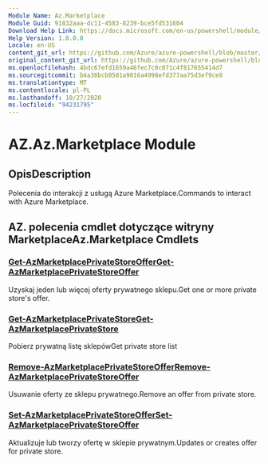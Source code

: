 ```yaml
---
Module Name: Az.Marketplace
Module Guid: 91832aaa-dc11-4583-8239-bce5fd531604
Download Help Link: https://docs.microsoft.com/en-us/powershell/module/az.marketplace
Help Version: 1.0.0.0
Locale: en-US
content_git_url: https://github.com/Azure/azure-powershell/blob/master/src/Marketplace/Marketplace/help/Az.Marketplace.md
original_content_git_url: https://github.com/Azure/azure-powershell/blob/master/src/Marketplace/Marketplace/help/Az.Marketplace.md
ms.openlocfilehash: 4bdc67efd1659a46fec7c0c071c4f817655414d7
ms.sourcegitcommit: b4a38bcb0501a9016a4998efd377aa75d3ef9ce8
ms.translationtype: MT
ms.contentlocale: pl-PL
ms.lasthandoff: 10/27/2020
ms.locfileid: "94231795"
---
```

# <span data-ttu-id="eb525-101">AZ.</span><span class="sxs-lookup"><span data-stu-id="eb525-101">Az.Marketplace Module</span></span>
## <span data-ttu-id="eb525-102">Opis</span><span class="sxs-lookup"><span data-stu-id="eb525-102">Description</span></span>
<span data-ttu-id="eb525-103">Polecenia do interakcji z usługą Azure Marketplace.</span><span class="sxs-lookup"><span data-stu-id="eb525-103">Commands to interact with Azure Marketplace.</span></span>

## <span data-ttu-id="eb525-104">AZ. polecenia cmdlet dotyczące witryny Marketplace</span><span class="sxs-lookup"><span data-stu-id="eb525-104">Az.Marketplace Cmdlets</span></span>
### [<span data-ttu-id="eb525-105">Get-AzMarketplacePrivateStoreOffer</span><span class="sxs-lookup"><span data-stu-id="eb525-105">Get-AzMarketplacePrivateStoreOffer</span></span>](Get-AzMarketplacePrivateStoreOffer.md)
<span data-ttu-id="eb525-106">Uzyskaj jeden lub więcej oferty prywatnego sklepu.</span><span class="sxs-lookup"><span data-stu-id="eb525-106">Get one or more private store's offer.</span></span>

### [<span data-ttu-id="eb525-107">Get-AzMarketplacePrivateStore</span><span class="sxs-lookup"><span data-stu-id="eb525-107">Get-AzMarketplacePrivateStore</span></span>](Get-AzMarketplacePrivateStore.md)
<span data-ttu-id="eb525-108">Pobierz prywatną listę sklepów</span><span class="sxs-lookup"><span data-stu-id="eb525-108">Get private store list</span></span>

### [<span data-ttu-id="eb525-109">Remove-AzMarketplacePrivateStoreOffer</span><span class="sxs-lookup"><span data-stu-id="eb525-109">Remove-AzMarketplacePrivateStoreOffer</span></span>](Remove-AzMarketplacePrivateStoreOffer.md)
<span data-ttu-id="eb525-110">Usuwanie oferty ze sklepu prywatnego.</span><span class="sxs-lookup"><span data-stu-id="eb525-110">Remove an offer from private store.</span></span>

### [<span data-ttu-id="eb525-111">Set-AzMarketplacePrivateStoreOffer</span><span class="sxs-lookup"><span data-stu-id="eb525-111">Set-AzMarketplacePrivateStoreOffer</span></span>](Set-AzMarketplacePrivateStoreOffer.md)
<span data-ttu-id="eb525-112">Aktualizuje lub tworzy ofertę w sklepie prywatnym.</span><span class="sxs-lookup"><span data-stu-id="eb525-112">Updates or creates offer for private store.</span></span>

